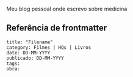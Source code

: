 Meu blog pessoal onde escrevo sobre medicina


## Referência de frontmatter

~~~
title: "Filename" 
category: Filmes | HQs | Livros 
date: DD-MM-YYYY
publicado: DD-MM-YYYY
tags:
obra:
~~~
